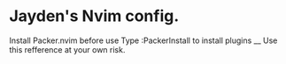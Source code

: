 # Jayden's Nvim config.
Install Packer.nvim before use
Type :PackerInstall to install plugins __
Use this refference at your own risk.
